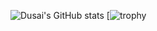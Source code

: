 ![Dusai's GitHub stats](https://github-readme-stats.vercel.app/api?username=Bingqiye&show_icons=true&theme=radical)
[![trophy](https://github-profile-trophy.vercel.app/?username=Bingqiye&theme=onedark)
